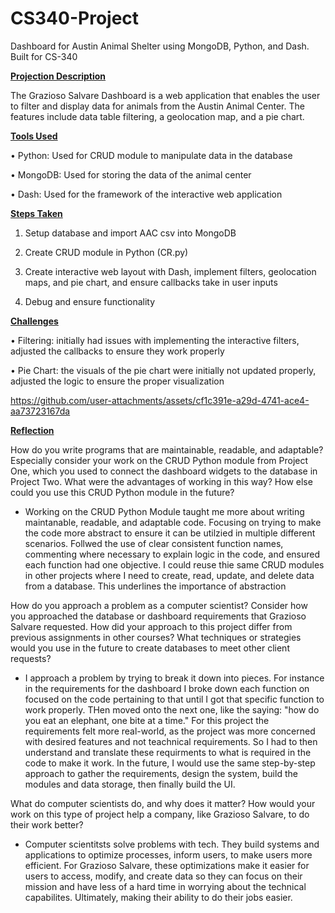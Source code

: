 # CS340-Project
Dashboard for Austin Animal Shelter using MongoDB, Python, and Dash. Built for CS-340


<ins>**Projection Description**</ins>

The Grazioso Salvare Dashboard is a web application that enables the user to filter and display data for animals from the Austin Animal Center. The features include data table filtering, a geolocation map, and a pie chart.

<ins>**Tools Used**</ins>

•	Python: Used for CRUD module to manipulate data in the database 

•	MongoDB: Used for storing the data of the animal center

•	Dash: Used for the framework of the interactive web application

<ins>**Steps Taken**</ins>

1.	Setup database and import AAC csv into MongoDB 

2.	Create CRUD module in Python (CR.py)

3.	Create interactive web layout with Dash, implement filters, geolocation maps, and pie chart, and ensure callbacks take in user inputs

4.	Debug and ensure functionality

<ins>**Challenges**</ins>

•	Filtering: initially had issues with implementing the interactive filters, adjusted the callbacks to ensure they work properly

•	Pie Chart: the visuals of the pie chart were initially not updated properly, adjusted the logic to ensure the proper visualization



https://github.com/user-attachments/assets/cf1c391e-a29d-4741-ace4-aa73723167da



<ins>**Reflection**</ins>

How do you write programs that are maintainable, readable, and adaptable? Especially consider your work on the CRUD Python module from Project One, which you used to connect the dashboard widgets to the database in Project Two. What were the advantages of working in this way? How else could you use this CRUD Python module in the future?

- Working on the CRUD Python Module taught me more about writing maintanable, readable, and adaptable code. Focusing on trying to make the code more abstract to ensure it can be utilzied in multiple different scenarios. Follwed the use of clear consistent function names, commenting where necessary to explain logic in the code, and ensured each function had one objective. I could reuse thie same CRUD modules in other projects where I need to create, read, update, and delete data from a database. This underlines the importance of abstraction

How do you approach a problem as a computer scientist? Consider how you approached the database or dashboard requirements that Grazioso Salvare requested. How did your approach to this project differ from previous assignments in other courses? What techniques or strategies would you use in the future to create databases to meet other client requests?

- I approach a problem by trying to break it down into pieces. For instance in the requirements for the dashboard I broke down each function on focused on the code pertaining to that until I got that specific function to work properly. THen moved onto the next one, like the saying: "how do you eat an elephant, one bite at a time." For this project the requirements felt more real-world, as the project was more concerned with desired features and not teachnical requirements. So I had to then understand and translate these requirments to what is required in the code to make it work. In the future, I would use the same step-by-step approach to gather the requirements, design the system, build the modules and data storage, then finally build the UI.

What do computer scientists do, and why does it matter? How would your work on this type of project help a company, like Grazioso Salvare, to do their work better?

- Computer scientitsts solve problems with tech. They build systems and applications to optimize processes, inform users, to make users more efficient. For Grazioso Salvare, these optimizations make it easier for users to access, modify, and create data so they can focus on their mission and have less of a hard time in worrying about the technical capabilites. Ultimately, making their ability to do their jobs easier.

